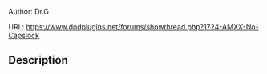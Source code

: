 Author: Dr.G

URL: https://www.dodplugins.net/forums/showthread.php?1724-AMXX-No-Capslock

## Description

